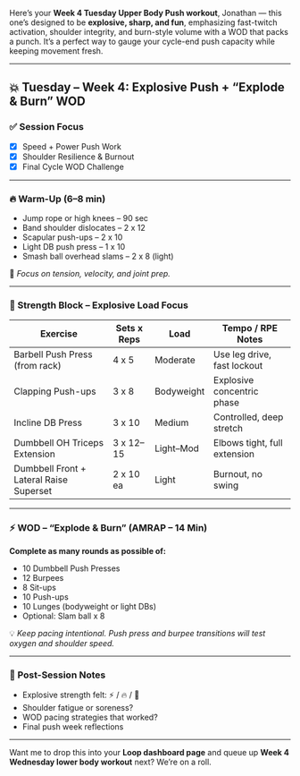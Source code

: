 Here’s your **Week 4 Tuesday Upper Body Push workout**, Jonathan — this one’s designed to be **explosive, sharp, and fun**, emphasizing fast-twitch activation, shoulder integrity, and burn-style volume with a WOD that packs a punch. It’s a perfect way to gauge your cycle-end push capacity while keeping movement fresh.

---

## 💥 Tuesday – Week 4: Explosive Push + “Explode & Burn” WOD

### ✅ Session Focus
- [x] Speed + Power Push Work  
- [x] Shoulder Resilience & Burnout  
- [x] Final Cycle WOD Challenge  

---

### 🔥 Warm-Up (6–8 min)
- Jump rope or high knees – 90 sec  
- Band shoulder dislocates – 2 x 12  
- Scapular push-ups – 2 x 10  
- Light DB push press – 1 x 10  
- Smash ball overhead slams – 2 x 8 (light)

🧠 *Focus on tension, velocity, and joint prep.*

---

### 🧱 Strength Block – Explosive Load Focus  
| Exercise                      | Sets x Reps | Load     | Tempo / RPE Notes             |
|-------------------------------|-------------|----------|-------------------------------|
| Barbell Push Press (from rack) | 4 x 5       | Moderate | Use leg drive, fast lockout   |
| Clapping Push-ups              | 3 x 8       | Bodyweight | Explosive concentric phase   |
| Incline DB Press               | 3 x 10      | Medium   | Controlled, deep stretch      |
| Dumbbell OH Triceps Extension  | 3 x 12–15   | Light–Mod| Elbows tight, full extension  |
| Dumbbell Front + Lateral Raise Superset | 2 x 10 ea | Light     | Burnout, no swing             |

---

### ⚡️ WOD – “Explode & Burn” (AMRAP – 14 Min)

**Complete as many rounds as possible of:**
- 10 Dumbbell Push Presses  
- 12 Burpees  
- 8 Sit-ups  
- 10 Push-ups  
- 10 Lunges (bodyweight or light DBs)  
- Optional: Slam ball x 8

💡 *Keep pacing intentional. Push press and burpee transitions will test oxygen and shoulder speed.*

---

### 💬 Post-Session Notes  
- Explosive strength felt: ⚡ / 🔥 / 🥵  
- Shoulder fatigue or soreness?  
- WOD pacing strategies that worked?  
- Final push week reflections

---

Want me to drop this into your **Loop dashboard page** and queue up **Week 4 Wednesday lower body workout** next? We’re on a roll.